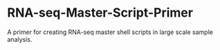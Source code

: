 # RNA-seq-Master-Script-Primer
A primer for creating RNA-seq master shell scripts in large scale sample analysis.
